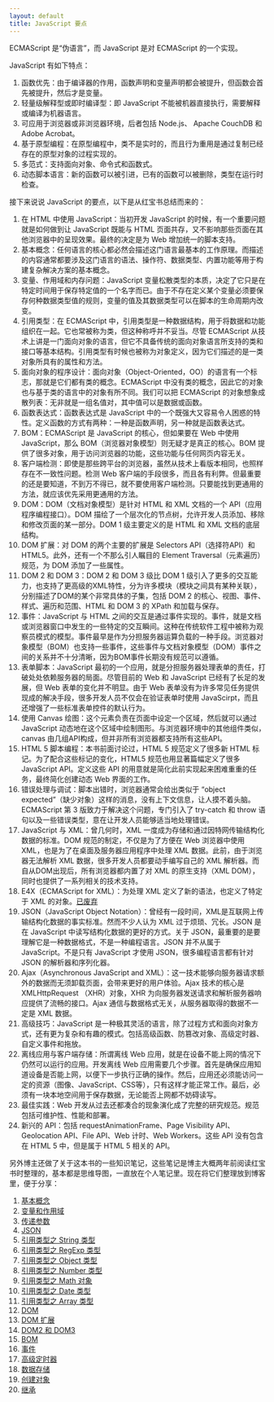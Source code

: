 ```yaml
---
layout: default
title: JavaScript 要点
---
```


ECMAScript 是“伪语言”，而 JavaScript 是对 ECMAScript 的一个实现。

JavaScript 有如下特点：

1. 函数优先：由于编译器的作用，函数声明和变量声明都会被提升，但函数会首先被提升，然后才是变量。
2. 轻量级解释型或即时编译型：即 JavaScript 不能被机器直接执行，需要解释或编译为机器语言。
3. 可应用于浏览器或非浏览器环境，后者包括 Node.js、 Apache CouchDB 和 Adobe Acrobat。
4. 基于原型编程：在原型编程中，类不是实时的，而且行为重用是通过复制已经存在的原型对象的过程实现的。
5. 多范式：支持面向对象、命令式和函数式。
6. 动态脚本语言：新的函数可以被引进，已有的函数可以被删除，类型在运行时检查。

接下来说说 JavaScript 的要点，以下是从红宝书总结而来的：

1. 在 HTML 中使用 JavaScript：当初开发 JavaScript 的时候，有一个重要问题就是如何做到让 JavaScript 既能与 HTML 页面共存，又不影响那些页面在其他浏览器中的呈现效果。最终的决定是为 Web 增加统一的脚本支持。
2. 基本概念：​​​​​任何语言的核心都必然会描述这门语言最基本的工作原理。而描述的内容通常都要涉及这门语言的语法、操作符、数据类型、内置功能等用于构建复杂解决方案的基本概念。
3. 变量、作用域和内存问题：​​​​​JavaScript 变量松散类型的本质，决定了它只是在特定时间用于保存特定值的一个名字而已。由于不存在定义某个变量必须要保存何种数据类型值的规则，变量的值及其数据类型可以在脚本的生命周期内改变。​​​​​
4. 引用类型：​​​​​在 ECMAScript 中，引用类型是一种数据结构，用于将数据和功能组织在一起。它也常被称为类，但这种称呼并不妥当。尽管 ECMAScript 从技术上讲是一门面向对象的语言，但它不具备传统的面向对象语言所支持的类和接口等基本结构。引用类型有时候也被称为对象定义，因为它们描述的是一类对象所具有的属性和方法。
5. 面向对象的程序设计：​​​​​面向对象（Object-Oriented，OO）的语言有一个标志，那就是它们都有类的概念。ECMAScript 中没有类的概念，因此它的对象也与基于类的语言中的对象有所不同。我们可以把 ECMAScript 的对象想象成散列表：无非就是一组名值对，其中值可以是数据或函数。
6. 函数表达式：​​​​​函数表达式是 JavaScript 中的一个既强大又容易令人困惑的特性。定义函数的方式有两种：一种是函数声明，另一种就是函数表达式。​​​​​
7. BOM：​​​​​ECMAScript 是 JavaScript 的核心，但如果要在 Web 中使用 JavaScript，那么 BOM（浏览器对象模型）则无疑才是真正的核心。BOM 提供了很多对象，用于访问浏览器的功能，这些功能与任何网页内容无关。​​​​​
8. 客户端检测：​​​​​即使是那些跨平台的浏览器，虽然从技术上看版本相同，也照样存在不一致性问题。检测 Web 客户端的手段很多，而且各有利弊。但最重要的还是要知道，不到万不得已，就不要使用客户端检测。只要能找到更通用的方法，就应该优先采用更通用的方法。​​​​​
9. DOM：​​​​​DOM（文档对象模型）是针对 HTML 和 XML 文档的一个 API（应用程序编程接口）。DOM 描绘了一个层次化的节点树，允许开发人员添加、移除和修改页面的某一部分。​​​​​DOM 1 级主要定义的是 HTML 和 XML 文档的底层结构。​​​​​
10. DOM 扩展：​​​​​对 DOM 的两个主要的扩展是 Selectors API（选择符API）和 HTML5。此外，还有一个不那么引人瞩目的 Element Traversal（元素遍历）规范，为 DOM 添加了一些属性。​​​​​
11. DOM 2 和 DOM 3：​​​​​DOM 2 和 DOM 3 级比 DOM 1 级引入了更多的交互能力，也支持了更高级的XML特性，分为许多模块（模块之间具有某种关联），分别描述了DOM的某个非常具体的子集，包括 DOM 2 的核心、视图、事件、样式、遍历和范围、HTML 和 DOM 3 的 XPath 和加载与保存。​​​​​
12. 事件：​​​​​JavaScript 与 HTML 之间的交互是通过事件实现的。事件，就是文档或浏览器窗口中发生的一些特定的交互瞬间。这种在传统软件工程中被称为观察员模式的模型。事件最早是作为分担服务器运算负载的一种手段。浏览器对象模型（BOM）也支持一些事件，这些事件与文档对象模型（DOM）事件之间的关系并不十分清晰，因为BOM事件长期没有规范可以遵循。
13. 表单脚本：​​​​​JavaScript 最初的一个应用，就是分担服务器处理表单的责任，打破处处依赖服务器的局面。尽管目前的 Web 和 JavaScript 已经有了长足的发展，但 Web 表单的变化并不明显。由于 Web 表单没有为许多常见任务提供现成的解决手段，很多开发人员不仅会在验证表单时使用 JavaScirpt，而且还增强了一些标准表单控件的默认行为。​​​​​
14. 使用 Canvas 绘图：​​​​​这个元素负责在页面中设定一个区域，然后就可以通过 JavaScript 动态地在这个区域中绘制图形。与浏览器环境中的其他组件类似，canvas 由几组API构成，但并非所有浏览器都支持所有这些API。​​​​​
15. HTML 5 脚本编程：​​​​​本书前面讨论过，HTML 5 规范定义了很多新 HTML 标记。为了配合这些标记的变化，HTML5 规范也用显著篇幅定义了很多 JavaScript API。定义这些 API 的用意就是简化此前实现起来困难重重的任务，最终简化创建动态 Web 界面的工作。​​​​​
16. 错误处理与调试：​​​​​脚本出错时，浏览器通常会给出类似于 “object expected”（缺少对象）这样的消息，没有上下文信息，让人摸不着头脑。ECMAScript 第 3 版致力于解决这个问题，专门引入了 try-catch 和 throw 语句以及一些错误类型，意在让开发人员能够适当地处理错误。
17. JavaScript 与 XML：​​​​​曾几何时，XML 一度成为存储和通过因特网传输结构化数据的标准。DOM 规范的制定，不仅是为了方便在 Web 浏览器中使用 XML，也是为了在桌面及服务器应用程序中处理 XML 数据。此前，由于浏览器无法解析 XML 数据，很多开发人员都要动手编写自己的 XML 解析器。而自从DOM出现后，所有浏览器都内置了对 XML 的原生支持（XML DOM），同时也提供了一系列相关的技术支持。
18. E4X（ECMAScript for XML）：为处理 XML 定义了新的语法，也定义了特定于 XML 的对象。[已废弃][21]
19. JSON（JavaScript Object Notation）：曾经有一段时间，XML是互联网上传输结构化数据的事实标准。然而不少人认为 XML 过于烦琐、冗长。JSON 是在 JavaScript 中读写结构化数据的更好的方式。关于 JSON，最重要的是要理解它是一种数据格式，不是一种编程语言。JSON 并不从属于 JavaScript。不是只有 JavaScript 才使用 JSON，很多编程语言都有针对 JSON 的解析器和序列化器。​​​​​
20. Ajax（Asynchronous JavaScript and XML）：这一技术能够向服务器请求额外的数据而无须卸载页面，会带来更好的用户体验。Ajax 技术的核心是 XMLHttpRequest （XHR）对象，XHR 为向服务器发送请求和解析服务器响应提供了流畅的接口。Ajax 通信与数据格式无关，从服务器取得的数据不一定是 XML 数据。
21. 高级技巧：JavaScript 是一种极其灵活的语言，除了过程方式和面向对象方式，还有更为复杂和有趣的模式。包括高级函数、防篡改对象、高级定时器、自定义事件和拖放。
22. 离线应用与客户端存储：所谓离线 Web 应用，就是在设备不能上网的情况下仍然可以运行的应用。​​​​​开发离线 Web 应用需要几个步骤。首先是确保应用知道设备是否能上网，以便下一步执行正确的操作。然后，应用还必须能访问一定的资源（图像、JavaScript、CSS等），只有这样才能正常工作。最后，必须有一块本地空间用于保存数据，无论能否上网都不妨碍读写。
23. 最佳实践：Web 开发从过去还都凑合的现象演化成了完整的研究规范。规范包括可维护性、性能和部署。
24. 新兴的 API：包括 requestAnimationFrame、Page Visibility API、Geolocation API、File API、Web 计时、Web Workers。这些 API 没有包含在 HTML 5 中，但是属于 HTML 5 相关的 API。

另外博主还做了关于这本书的一些知识笔记，这些笔记是博主大概两年前阅读红宝书时整理的，基本都是思维导图，一直放在个人笔记里。现在将它们整理放到博客里，便于分享：

1. [基本概念][1]
2. [变量和作用域][2]
3. [传递参数][3]
4. [JSON][4]
5. [引用类型之 String 类型][5]
6. [引用类型之 RegExp 类型][6]
7. [引用类型之 Object 类型][7]
8. [引用类型之 Number 类型][8]
9. [引用类型之 Math 对象][9]
10. [引用类型之 Date 类型][10]
11. [引用类型之 Array 类型][11]
12. [DOM][12]
13. [DOM 扩展][13]
14. [DOM2 和 DOM3][14]
15. [BOM][15]
16. [事件][16]
17. [高级定时器][17]
18. [数据存储][18]
19. [创建对象][19]
20. [继承][20]

  [1]: http://d8480a24.wiz03.com/share/s/3oi0EA1grx7x2Lj00z1ZXVvc0F5-oA3prAG12lsN1F0uzPDx
  [2]: http://d8480a24.wiz03.com/share/s/3oi0EA1grx7x2Lj00z1ZXVvc2rYI8337JQGP2aJGXp0ZfUiM
  [3]: http://d8480a24.wiz03.com/share/s/3oi0EA1grx7x2Lj00z1ZXVvc2N3xmI31SAcR2CJ_D22-JDpJ
  [4]: http://d8480a24.wiz03.com/share/s/3oi0EA1grx7x2Lj00z1ZXVvc2zcKx92104mx2YOJNl0UN_Z4
  [5]: http://d8480a24.wiz03.com/share/s/3oi0EA1grx7x2Lj00z1ZXVvc2R_a4Z3fG4CO2Dke3G1lyr7p
  [6]: http://d8480a24.wiz03.com/share/s/3oi0EA1grx7x2Lj00z1ZXVvc35UW6R2j-4qG2LRx_B0ZOart
  [7]: http://d8480a24.wiz03.com/share/s/3oi0EA1grx7x2Lj00z1ZXVvc3gWgi220QAaK24LDpu1Ev5ns
  [8]: http://d8480a24.wiz03.com/share/s/3oi0EA1grx7x2Lj00z1ZXVvc2xgyG10VEk4h2JBoNY36q0dR
  [9]: http://d8480a24.wiz03.com/share/s/3oi0EA1grx7x2Lj00z1ZXVvc0PtmwG3dxQOk280b5f0_hg7h
  [10]: http://d8480a24.wiz03.com/share/s/3oi0EA1grx7x2Lj00z1ZXVvc2rAkSo3zzA_U2cAYpa0saI0J
  [11]: http://d8480a24.wiz03.com/share/s/3oi0EA1grx7x2Lj00z1ZXVvc2kPk073bTAcH2lN2dJ3Jx7tu
  [12]: http://d8480a24.wiz03.com/share/s/3oi0EA1grx7x2Lj00z1ZXVvc2NysFo2cV4EY2ZNXrz3KV5HO
  [13]: http://d8480a24.wiz03.com/share/s/3oi0EA1grx7x2Lj00z1ZXVvc0w80fX0BfQR_2j2bER3YO5Nr
  [14]: http://d8480a24.wiz03.com/share/s/3oi0EA1grx7x2Lj00z1ZXVvc3jKBIP0PRkiu2oLmwY0A8pIS
  [15]: http://d8480a24.wiz03.com/share/s/3oi0EA1grx7x2Lj00z1ZXVvc2bb_vY15xkzG2tJYSV2jyUs9
  [16]: http://d8480a24.wiz03.com/share/s/3oi0EA1grx7x2Lj00z1ZXVvc0wWwEB1mJkOj2UvFz-1sc9DB
  [17]: http://d8480a24.wiz03.com/share/s/3oi0EA1grx7x2Lj00z1ZXVvc3s9_Yo0jD4yC2CmNaJ30GXWp
  [18]: http://d8480a24.wiz03.com/share/s/3oi0EA1grx7x2Lj00z1ZXVvc278NOC1XY4YF2u1JxQ0MznPf
  [19]: http://d8480a24.wiz03.com/share/s/3oi0EA1grx7x2Lj00z1ZXVvc1bv0jp1bsA0b2L87ZY3YtV7l
  [20]: http://d8480a24.wiz03.com/share/s/3oi0EA1grx7x2Lj00z1ZXVvc1amtJP3dcQ_Q21vZGu3F795-

  [21]: https://developer.mozilla.org/zh-CN/docs/Archive/Web/E4X